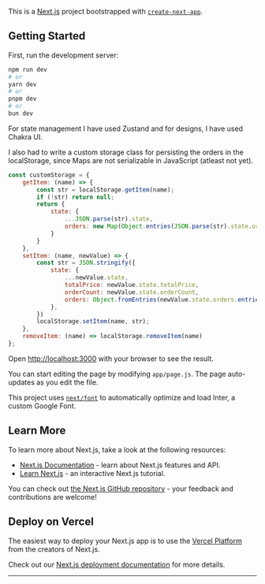 This is a [Next.js](https://nextjs.org/) project bootstrapped with [`create-next-app`](https://github.com/vercel/next.js/tree/canary/packages/create-next-app).

## Getting Started

First, run the development server:

```bash
npm run dev
# or
yarn dev
# or
pnpm dev
# or
bun dev
```
For state management I have used Zustand and for designs, I have used Chakra UI.

I also had to write a custom storage class for persisting the orders in the localStorage, since Maps are not serializable in JavaScript (atleast not yet).
```Javascript
const customStorage = {
    getItem: (name) => {
        const str = localStorage.getItem(name);
        if (!str) return null;
        return {
            state: {
                ...JSON.parse(str).state,
                orders: new Map(Object.entries(JSON.parse(str).state.orders)),
            }
        }
    },
    setItem: (name, newValue) => {
        const str = JSON.stringify({
            state: {
                ...newValue.state,
                totalPrice: newValue.state.totalPrice,
                orderCount: newValue.state.orderCount,
                orders: Object.fromEntries(newValue.state.orders.entries()),
            },
        })
        localStorage.setItem(name, str);
    },
    removeItem: (name) => localStorage.removeItem(name)
};
```
Open [http://localhost:3000](http://localhost:3000) with your browser to see the result.

You can start editing the page by modifying `app/page.js`. The page auto-updates as you edit the file.

This project uses [`next/font`](https://nextjs.org/docs/basic-features/font-optimization) to automatically optimize and load Inter, a custom Google Font.

## Learn More

To learn more about Next.js, take a look at the following resources:

- [Next.js Documentation](https://nextjs.org/docs) - learn about Next.js features and API.
- [Learn Next.js](https://nextjs.org/learn) - an interactive Next.js tutorial.

You can check out [the Next.js GitHub repository](https://github.com/vercel/next.js/) - your feedback and contributions are welcome!

## Deploy on Vercel

The easiest way to deploy your Next.js app is to use the [Vercel Platform](https://vercel.com/new?utm_medium=default-template&filter=next.js&utm_source=create-next-app&utm_campaign=create-next-app-readme) from the creators of Next.js.

Check out our [Next.js deployment documentation](https://nextjs.org/docs/deployment) for more details.
***
